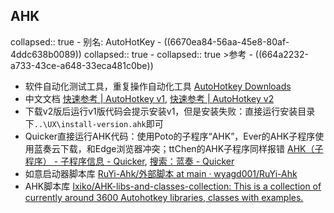 ## AHK
collapsed:: true
	- 别名: AutoHotKey
	- ((6670ea84-56aa-45e8-80af-4ddc638b0089))
	  collapsed:: true
		- collapsed:: true
		  >参考
			- ((664a2232-a733-43ce-a648-33eca481c0be))
- 软件自动化测试工具，重复操作自动化工具 [AutoHotkey Downloads](https://www.autohotkey.com/download/)
- 中文文档 [快速参考 | AutoHotkey v1](https://wyagd001.github.io/zh-cn/docs/index.htm), [快速参考 | AutoHotkey v2](https://wyagd001.github.io/v2/docs/index.htm)
- 下载v2版后运行v1版代码会提示安装v1，但是安装失败：直接运行安装目录下`..\UX\install-version.ahk`即可
- Quicker直接运行AHK代码：使用Poto的子程序“AHK”，Ever的AHK子程序使用蓝奏云下载，和Edge浏览器冲突；ttChen的AHK子程序同样报错  [AHK（子程序） - 子程序信息 - Quicker](https://getquicker.net/SubProgram?id=9e59777f-80c2-4123-3679-08da24d7c3aa), [搜索：蓝奏 - Quicker](https://getquicker.net/Search?keyword=%E8%93%9D%E5%A5%8F&t=QaQuestion)
- 如意启动器脚本库 [RuYi-Ahk/外部脚本 at main · wyagd001/RuYi-Ahk](https://github.com/wyagd001/RuYi-Ahk/tree/main/%E5%A4%96%E9%83%A8%E8%84%9A%E6%9C%AC)
- AHK脚本库 [Ixiko/AHK-libs-and-classes-collection: This is a collection of currently around 3600 Autohotkey libraries, classes with examples.](https://github.com/Ixiko/AHK-libs-and-classes-collection)
